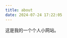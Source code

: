 ```yaml
---
title: about
date: 2024-07-24 17:22:05
---
```


[//]: # (这个页面对应 source/about/index.md 文件。)

[//]: # (这个页面不能访问 site，page 变量)
这是我的一个个人小网站。